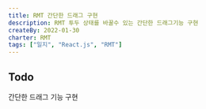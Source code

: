 ```yaml
---
title: RMT 간단한 드래그 구현
description: RMT 투두 상태를 바꿀수 있는 간단한 드래그기능 구현
createBy: 2022-01-30
charter: RMT
tags: ["일지", "React.js", "RMT"]
---
```


## Todo

간단한 드래그 기능 구현
